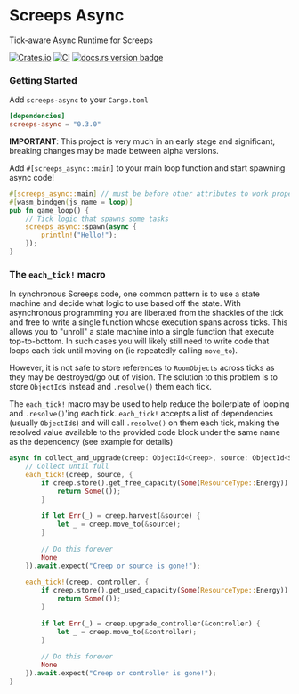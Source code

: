 # Screeps Async
Tick-aware Async Runtime for Screeps

[![Crates.io][crates-badge]][crates-url]
[![CI][actions-badge]][actions-url]
[![docs.rs version badge][docsrs-badge]][docs]

[crates-badge]: https://img.shields.io/crates/v/screeps-async.svg
[crates-url]: https://crates.io/crates/screeps-async
[actions-badge]: https://github.com/rustyscreeps/screeps-async/actions/workflows/ci.yml/badge.svg
[actions-url]: https://github.com/rustyscreeps/screeps-async/actions/workflows/ci.yml
[docsrs-badge]: https://docs.rs/screeps-async/badge.svg
[docs]: https://docs.rs/screeps-async/

### Getting Started
Add `screeps-async` to your `Cargo.toml`
```toml
[dependencies]
screeps-async = "0.3.0"
```

**IMPORTANT**: This project is very much in an early stage and significant, breaking changes may
be made between alpha versions.

Add `#[screeps_async::main]` to your main loop function and start spawning async code!
```rust
#[screeps_async::main] // must be before other attributes to work properly
#[wasm_bindgen(js_name = loop)]
pub fn game_loop() {
    // Tick logic that spawns some tasks
    screeps_async::spawn(async {
        println!("Hello!");
    });
}
```

### The `each_tick!` macro 

In synchronous Screeps code, one common pattern is to use a state machine and decide what logic to use based off the state.
With asynchronous programming you are liberated from the shackles of the tick and free to write a single function whose
execution spans across ticks. This allows you to "unroll" a state machine into a single function that execute top-to-bottom.
In such cases you will likely still need to write code that loops each tick until moving on (ie repeatedly calling `move_to`).

However, it is not safe to store references to `RoomObjects` across ticks as they may be destroyed/go out of vision. 
The solution to this problem is to store `ObjectId`s instead and `.resolve()` them each tick.

The `each_tick!` macro may be used to help reduce the boilerplate of looping and `.resolve()`'ing each tick. 
`each_tick!` accepts a list of dependencies (usually `ObjectId`s) and will call `.resolve()` on them each tick, making the
resolved value available to the provided code block under the same name as the dependency (see example for details)


```rust
async fn collect_and_upgrade(creep: ObjectId<Creep>, source: ObjectId<Source>, controller: ObjectId<StructureController>) {
    // Collect until full
    each_tick!(creep, source, {
        if creep.store().get_free_capacity(Some(ResourceType::Energy)) == 0 {
            return Some(());
        }
        
        if let Err(_) = creep.harvest(&source) {
            let _ = creep.move_to(&source);
        }
        
        // Do this forever
        None
    }).await.expect("Creep or source is gone!");
    
    each_tick!(creep, controller, {
        if creep.store().get_used_capacity(Some(ResourceType::Energy)) == 0 {
            return Some(());
        }
        
        if let Err(_) = creep.upgrade_controller(&controller) {
            let _ = creep.move_to(&controller);
        }
        
        // Do this forever
        None
    }).await.expect("Creep or controller is gone!");
}

```